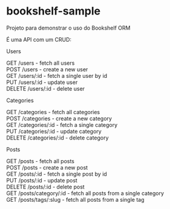 # bookshelf-sample<br />

Projeto para demonstrar o uso do Bookshelf ORM<br />

É uma API com um CRUD:<br />

Users<br />

GET /users - fetch all users<br />
POST /users - create a new user<br />
GET /users/:id - fetch a single user by id<br />
PUT /users/:id - update user<br />
DELETE /users/:id - delete user<br />

Categories<br />

GET /categories - fetch all categories<br />
POST /categories - create a new category<br />
GET /categories/:id - fetch a single category<br />
PUT /categories/:id - update category<br />
DELETE /categories/:id - delete category<br />

Posts<br />

GET /posts - fetch all posts<br />
POST /posts - create a new post<br />
GET /posts/:id - fetch a single post by id<br />
PUT /posts/:id - update post<br />
DELETE /posts/:id - delete post<br />
GET /posts/category/:id - fetch all posts from a single category<br />
GET /posts/tags/:slug - fetch all posts from a single tag<br />

